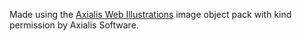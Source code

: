 Made using the [Axialis Web Illustrations](http://www.axialis.com/objects/ip_icon_05.shtml) image object pack
with kind permission by Axialis Software.

